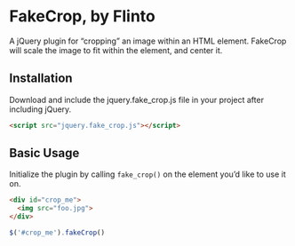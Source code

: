 # FakeCrop, by Flinto

A jQuery plugin for &ldquo;cropping&rdquo; an image within an HTML element. FakeCrop will scale the image to fit within the element, and center it.

## Installation

Download and include the jquery.fake_crop.js file in your project after including jQuery.

````html
<script src="jquery.fake_crop.js"></script>
````

## Basic Usage

Initialize the plugin by calling `fake_crop()` on the element you&rsquo;d like to use it on.

````html
<div id="crop_me">
  <img src="foo.jpg">
</div>
````

````javascript
$('#crop_me').fakeCrop()
````